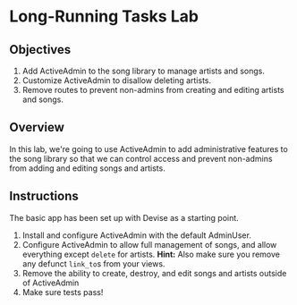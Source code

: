 # Long-Running Tasks Lab

## Objectives

1. Add ActiveAdmin to the song library to manage artists and songs.
2. Customize ActiveAdmin to disallow deleting artists.
3. Remove routes to prevent non-admins from creating and editing artists
   and songs.

## Overview



In this lab, we're going to use ActiveAdmin to add administrative
features to the song library so that we can control access and prevent
non-admins from adding and editing songs and artists.

## Instructions

The basic app has been set up with Devise as a starting point.

1. Install and configure ActiveAdmin with the default AdminUser.
2. Configure ActiveAdmin to allow full management of songs, and allow
   everything except `delete` for artists. **Hint:** Also make sure you
remove any defunct `link_to`s from your views.
3. Remove the ability to create, destroy, and edit songs and artists outside of
   ActiveAdmin
4. Make sure tests pass!
